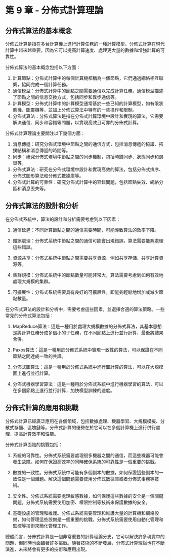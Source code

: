 # 第 9 章 - 分佈式計算理論

## 分佈式算法的基本概念

分佈式計算是指在多台計算機上進行計算任務的一種計算模型。分佈式計算在現代計算中越來越重要，因為它可以提高計算速度、處理更大量的數據和增強計算的可靠性。

分佈式算法的基本概念包括以下方面：

1. 計算節點：分佈式計算中的每個計算機都稱為一個節點，它們通過網絡相互聯繫，協同完成一個計算任務。
2. 通信模型：分佈式計算中的節點之間需要通信以完成計算任務。通信模型描述了節點之間的信息交換方式，包括同步和異步通信等。
3. 計算模型：分佈式計算中的計算模型通常基於一些已知的計算模型，如有限狀態機、圖靈機等，並加上分佈式算法中特有的一些操作和限制。
4. 分佈式算法：分佈式算法是指在分佈式計算環境中設計和實現的算法，它需要解決通信、同步和容錯等問題，以實現高效且可靠的分佈式計算。

分佈式計算理論主要關注以下幾個方面：

1. 消息傳遞：研究分佈式環境中節點之間的通信方式，包括消息傳遞的協議、拓撲結構和消息傳遞的時間等。
2. 同步：研究分佈式環境中節點之間的同步機制，包括時鐘同步、狀態同步和選舉等。
3. 分佈式算法：研究在分佈式環境中設計和實現高效的算法，包括分佈式排序、分佈式圖形算法和分佈式數據庫等。
4. 分佈式計算的可靠性：研究分佈式計算中的容錯問題，包括節點失效、網絡分區和消息丟失等。

## 分佈式算法的設計和分析

在分佈式系統中，算法的設計和分析需要考慮到以下因素：

1. 通信延遲：不同計算節點之間的通信需要時間，可能導致算法的效率下降。

2. 錯誤處理：分佈式系統中節點之間的通信可能會出現錯誤，算法需要能夠處理這些錯誤。

3. 資源共享：分佈式系統中節點之間需要共享資源，例如共享存儲、共享計算資源等。

4. 集群規模：分佈式系統中的節點數量可能非常大，算法需要考慮到如何有效地處理大規模的集群。

5. 可擴展性：分佈式系統需要具有良好的可擴展性，即能夠輕鬆地增加或減少節點數量。

在分佈式算法的設計和分析中，需要考慮這些因素，並選擇合適的算法策略。一些常見的分佈式算法包括：

1. MapReduce算法：這是一種用於處理大規模數據的分佈式算法，其基本思想是將計算任務分成多個小的子任務，在不同節點上進行並行計算，最後將結果合併。

2. Paxos算法：這是一種用於分佈式系統中實現一致性的算法，可以保證在不同節點之間達成一致的共識。

3. 分佈式圖算法：這是一種用於分佈式系統中進行圖計算的算法，可以在大規模圖上進行並行計算。

4. 分佈式機器學習算法：這是一種用於分佈式系統中進行機器學習的算法，可以在多個節點上進行並行計算，加快模型訓練的速度。

## 分佈式計算的應用和挑戰

分佈式計算已經廣泛應用在各個領域，包括數據處理、機器學習、大規模模擬、分散式存儲、區塊鏈等。分佈式計算的優勢在於它可以在多個計算機上進行併行處理，提高計算效率和性能。

分佈式計算面臨的挑戰包括：

1. 系統的可靠性。分佈式系統需要處理很多機器之間的通信，而這些機器可能會發生故障。如何在保證高效率的同時確保系統的可靠性是一個重要的挑戰。

2. 數據的一致性。分佈式系統中可能有多個副本的數據，如何保證這些副本的一致性是一個難題。解決這個問題需要使用分佈式數據庫或者分佈式事務等技術。

3. 安全性。分佈式系統需要處理敏感數據，如何保護這些數據的安全是一個關鍵問題。分佈式系統需要使用加密、權限控制等技術來保護數據的安全。

4. 基礎設施的管理和維護。分佈式系統需要管理和維護大量的計算機和網絡設備，如何管理這些設備是一個重要的挑戰。分佈式系統需要使用自動化管理和監控等技術來簡化管理工作。

總體而言，分佈式計算是一個非常重要的計算理論分支，它可以解決許多現實中的問題，但同時也面臨著許多挑戰。隨著技術的不斷發展，分佈式計算理論也在不斷演進，未來將會有更多的技術和應用出現。
